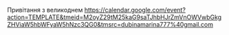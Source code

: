 Привітання з великоднем https://calendar.google.com/event?action=TEMPLATE&tmeid=M2oyZ29tM25kaG9saTJhbHJrZmVnOWVwbGkgZHViaW5hbWFyaW5hNzc3QG0&tmsrc=dubinamarina777%40gmail.com
